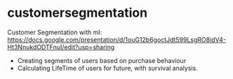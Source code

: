 # customersegmentation
Customer Segmentation with ml: https://docs.google.com/presentation/d/1ouG12b6goctJdt599LsgRO8idV4-Ht3NnukdODTFnuI/edit?usp=sharing

* Creating segments of users based on purchase behaviour
* Calculating LifeTime of users for future, with survival analysis.
